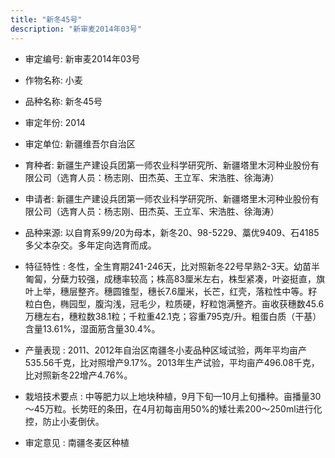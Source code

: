 ```yaml
---
title: "新冬45号"
description: "新审麦2014年03号"
---
```

* 审定编号:  新审麦2014年03号

*  作物名称:  小麦

*  品种名称:  新冬45号

*  审定年份:  2014

*  审定单位:  新疆维吾尔自治区

* 育种者:  新疆生产建设兵团第一师农业科学研究所、新疆塔里木河种业股份有限公司（选育人员：杨志刚、田杰英、王立军、宋浩胜、徐海涛） 

*  申请者:  新疆生产建设兵团第一师农业科学研究所、新疆塔里木河种业股份有限公司（选育人员：杨志刚、田杰英、王立军、宋浩胜、徐海涛） 

*  品种来源:  以自育系99/20为母本，新冬20、98-5229、藁优9409、石4185多父本杂交。多年定向选育而成。

*  特征特性 : 
冬性，全生育期241-246天，比对照新冬22号早熟2-3天。幼苗半匍匐，分蘖力较强，成穗率较高；株高83厘米左右，株型紧凑，叶姿挺直，旗叶上举，穗层整齐。穗圆锥型，穗长7.6厘米，长芒，红壳，落粒性中等。籽粒白色，椭园型，腹沟浅，冠毛少，粒质硬，籽粒饱满整齐。亩收获穗数45.6万穗左右，穗粒数38.1粒；千粒重42.1克；容重795克/升。粗蛋白质（干基）含量13.61%，湿面筋含量30.4%。
 
*  产量表现 : 
2011、2012年自治区南疆冬小麦品种区域试验，两年平均亩产535.56千克，比对照增产9.17%。2013年生产试验，平均亩产496.08千克，比对照新冬22增产4.76%。

*  栽培技术要点 : 
中等肥力以上地块种植，9月下旬—10月上旬播种。亩播量30～45万粒。长势旺的条田，在4月初每亩用50%的矮壮素200～250ml进行化控，防止小麦倒伏。

*  审定意见 : 
南疆冬麦区种植
